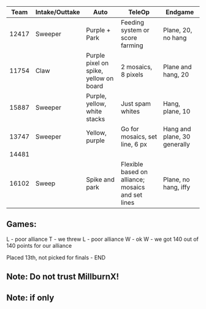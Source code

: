 
| Team  | Intake/Outtake | Auto                                   | TeleOp                                            | Endgame                      |
| :---: | -------------- | -------------------------------------- | ------------------------------------------------- | ---------------------------- |
| 12417 | Sweeper        | Purple + Park                          | Feeding system or score farming                   | Plane, 20, no hang           |
| 11754 | Claw           | Purple pixel on spike, yellow on board | 2 mosaics, 8 pixels                               | Plane and hang, 20           |
| 15887 | Sweeper        | Purple, yellow, white stacks           | Just spam whites                                  | Hang, plane, 10              |
| 13747 | Sweeper        | Yellow, purple                         | Go for mosaics, set line, 6 px                    | Hang and plane, 30 generally |
| 14481 |                |                                        |                                                   |                              |
| 16102 | Sweep          | Spike and park                         | Flexible based on alliance; mosaics and set lines | Plane, no hang, iffy         |

## Games:
L - poor alliance
T - we threw
L - poor alliance
W - ok
W - we got 140 out of 140 points for our alliance

Placed 13th, not picked for finals - END

## Note: Do not trust MillburnX!
## Note: if only

